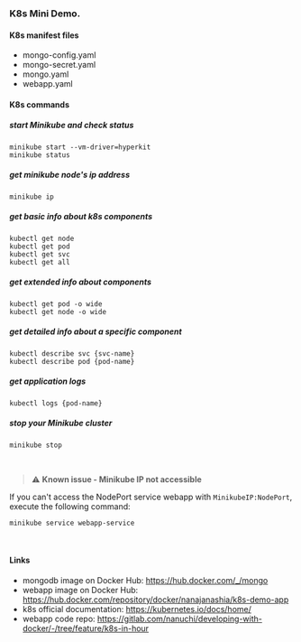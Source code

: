 ### K8s Mini Demo.

#### K8s manifest files

* mongo-config.yaml
* mongo-secret.yaml
* mongo.yaml
* webapp.yaml

#### K8s commands

##### start Minikube and check status

    minikube start --vm-driver=hyperkit 
    minikube status

##### get minikube node's ip address

    minikube ip

##### get basic info about k8s components

    kubectl get node
    kubectl get pod
    kubectl get svc
    kubectl get all

##### get extended info about components

    kubectl get pod -o wide
    kubectl get node -o wide

##### get detailed info about a specific component

    kubectl describe svc {svc-name}
    kubectl describe pod {pod-name}

##### get application logs

    kubectl logs {pod-name}
    
##### stop your Minikube cluster

    minikube stop

<br />

> :warning: **Known issue - Minikube IP not accessible**

If you can't access the NodePort service webapp with `MinikubeIP:NodePort`, execute the following command:

    minikube service webapp-service

<br />

#### Links

* mongodb image on Docker Hub: <https://hub.docker.com/_/mongo>
* webapp image on Docker Hub: <https://hub.docker.com/repository/docker/nanajanashia/k8s-demo-app>
* k8s official documentation: <https://kubernetes.io/docs/home/>
* webapp code repo: <https://gitlab.com/nanuchi/developing-with-docker/-/tree/feature/k8s-in-hour>
